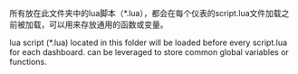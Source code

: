 所有放在此文件夹中的lua脚本（*.lua），都会在每个仪表的script.lua文件加载之前被加载，可以用来存放通用的函数或变量。

lua script (*.lua) located in this folder will be loaded before every script.lua for each dashboard. can be leveraged to store common global variables or functions.
